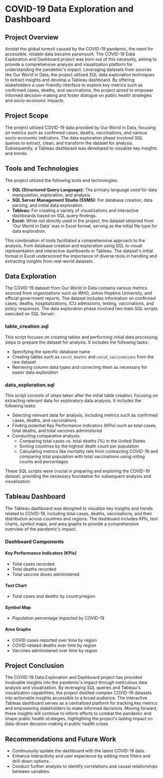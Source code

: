 # COVID-19 Data Exploration and Dashboard

## Project Overview
Amidst the global turmoil caused by the COVID-19 pandemic, the need for accessible, reliable data became paramount. The COVID-19 Data Exploration and Dashboard project was born out of this necessity, aiming to provide a comprehensive analysis and visualization platform for understanding the pandemic's impact. Leveraging datasets from sources like Our World in Data, the project utilized SQL data exploration techniques to extract insights and develop a Tableau dashboard. By offering stakeholders a user-friendly interface to explore key metrics such as confirmed cases, deaths, and vaccinations, the project aimed to empower informed decision-making and foster dialogue on public health strategies and socio-economic impacts.


## Project Scope
The project utilized COVID-19 data provided by Our World in Data, focusing on metrics such as confirmed cases, deaths, vaccinations, and various socio-economic indicators. The data exploration phase involved SQL queries to extract, clean, and transform the dataset for analysis. Subsequently, a Tableau dashboard was developed to visualize key insights and trends.

## Tools and Technologies
The project utilized the following tools and technologies:

- **SQL (Structured Query Language):** The primary language used for data manipulation, exploration, and analysis.
- **SQL Server Management Studio (SSMS):** For database creation, data parsing, and initial data exploration.
- **Tableau:** For creating a variety of visualizations and interactive dashboards based on SQL query findings.
- **Excel:** While not directly used in the project, the dataset obtained from 'Our World in Data' was in Excel format, serving as the initial file type for data exploration.

This combination of tools facilitated a comprehensive approach to the analysis, from database creation and exploration using SQL to visual representation and interactive dashboards in Tableau. The dataset's initial format in Excel underscored the importance of diverse tools in handling and extracting insights from real-world datasets.

## Data Exploration
The COVID-19 dataset from Our World in Data contains various metrics sourced from organizations such as WHO, Johns Hopkins University, and official government reports. The dataset includes information on confirmed cases, deaths, hospitalizations, ICU admissions, testing, vaccinations, and policy responses. The data exploration phase involved two main SQL scripts executed on SQL Server:

### table_creation.sql
This script focuses on creating tables and performing initial data processing steps to prepare the dataset for analysis. It includes the following tasks:

- Specifying the specific database name
- Creating tables such as `covid_deaths` and `covid_vaccinations` from the raw dataset
- Retrieving column data types and correcting them as necessary for easier data exploration

### data_exploration.sql
This script consists of steps taken after the initial table creation, focusing on extracting relevant data for exploratory data analysis. It includes the following tasks:

- Selecting relevant data for analysis, including metrics such as confirmed cases, deaths, and vaccinations
- Finding potential Key Performance Indicators (KPIs) such as total cases, total deaths, and total vaccines administered
- Conducting comparative analysis:
  - Comparing total cases vs. total deaths (%) in the United States
  - Sorting countries by the highest death count per population
  - Calculating metrics like mortality rate from contracting COVID-19 and comparing total population with total vaccinations using rolling counts and percentages

These SQL scripts were crucial in preparing and exploring the COVID-19 dataset, providing the necessary foundation for subsequent analysis and visualization.

## Tableau Dashboard

The Tableau dashboard was designed to visualize key insights and trends related to COVID-19, including total cases, deaths, vaccinations, and their distribution across countries and regions. The dashboard includes KPIs, text charts, symbol maps, and area graphs to provide a comprehensive overview of the pandemic's impact.

### Dashboard Components
#### Key Performance Indicators (KPIs)
- Total cases recorded
- Total deaths recorded
- Total vaccine doses administered

#### Text Chart
- Total cases and deaths by country/region

#### Symbol Map
- Population percentage impacted by COVID-19

#### Area Graphs
- COVID cases reported over time by region
- COVID-related deaths over time by region
- Vaccines administered over time by region

## Project Conclusion
The COVID-19 Data Exploration and Dashboard project has provided invaluable insights into the pandemic's impact through meticulous data analysis and visualization. By leveraging SQL queries and Tableau's visualization capabilities, the project distilled complex COVID-19 datasets into actionable insights accessible to a broad audience. The interactive Tableau dashboard serves as a centralized platform for tracking key metrics and empowering stakeholders to make informed decisions. Moving forward, these insights will continue to inform efforts to combat the pandemic and shape public health strategies, highlighting the project's lasting impact on data-driven decision-making in public health crises.

## Recommendations and Future Work
- Continuously update the dashboard with the latest COVID-19 data.
- Enhance interactivity and user experience by adding more filters and drill-down options.
- Conduct further analysis to identify correlations and causal relationships between variables.
